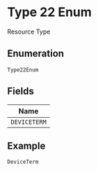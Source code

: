 
# Type 22 Enum

Resource Type

## Enumeration

`Type22Enum`

## Fields

| Name |
|  --- |
| `DEVICETERM` |

## Example

```
DeviceTerm
```

